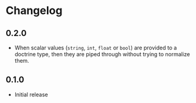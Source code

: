 # Changelog

## 0.2.0

- When scalar values (`string`, `int`, `float` or `bool`) are provided to a doctrine type, then they are piped through without trying to normalize them.

## 0.1.0

- Initial release
